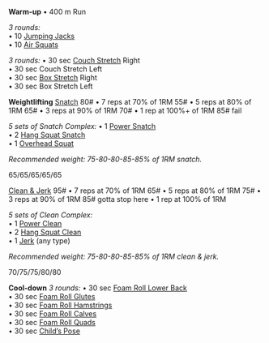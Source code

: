 **Warm-up**
• 400 m Run

_3 rounds:_  
• 10 [Jumping Jacks](https://www.youtube.com/watch?v=4zxWEEyPJpU)  
• 10 [Air Squats](https://www.youtube.com/watch?v=C_VtOYc6j5c)

_3 rounds:_
• 30 sec [Couch Stretch](https://www.youtube.com/watch?v=_PpBntRdK0o) Right  
• 30 sec Couch Stretch Left  
• 30 sec [Box Stretch](https://www.youtube.com/watch?v=J8sFJaJ10A8) Right  
• 30 sec Box Stretch Left

**Weightlifting**
[Snatch](https://www.youtube.com/watch?v=9xQp2sldyts) 80#
• 7 reps at 70% of 1RM 55#
• 5 reps at 80% of 1RM 65#
• 3 reps at 90% of 1RM 70#
• 1 rep at 100%+ of 1RM 85# fail

_5 sets of Snatch Complex:_
• 1 [Power Snatch](https://www.youtube.com/watch?v=rhF0cbRjxRo)  
• 2 [Hang Squat Snatch](https://www.youtube.com/watch?v=zxdfWgksUZY)  
• 1 [Overhead Squat](https://www.youtube.com/watch?v=mrLUG_UyvV0)

_Recommended weight: 75-80-80-85-85% of 1RM snatch._

65/65/65/65/65

[Clean & Jerk](https://www.youtube.com/watch?v=yFSBGIPMa9A) 95#
• 7 reps at 70% of 1RM 65#
• 5 reps at 80% of 1RM 75#
• 3 reps at 90% of 1RM 85# gotta stop here
• 1 rep at 100% of 1RM 

_5 sets of Clean Complex:_  
• 1 [Power Clean](https://www.youtube.com/watch?v=KjGvwQl8tis)  
• 2 [Hang Squat Clean](https://www.youtube.com/watch?v=WCdhjfg7fv4)  
• 1 [Jerk](https://www.youtube.com/watch?v=Pu39bDr-ojk) (any type)

_Recommended weight: 75-80-80-85-85% of 1RM clean & jerk._

70/75/75/80/80

**Cool-down**
_3 rounds:_
• 30 sec [Foam Roll Lower Back](https://www.youtube.com/watch?v=XxA2QQBgJ0U)  
• 30 sec [Foam Roll Glutes](https://www.youtube.com/watch?v=XRY38hLNrb4)  
• 30 sec [Foam Roll Hamstrings](https://www.youtube.com/watch?v=MGd1riGV_Nc)  
• 30 sec [Foam Roll Calves](https://www.youtube.com/watch?v=FaHodmmOuUI)  
• 30 sec [Foam Roll Quads](https://www.youtube.com/watch?v=20eqcNJpHSo)  
• 30 sec [Child’s Pose](https://www.youtube.com/watch?v=s-HDLc3fTG0)